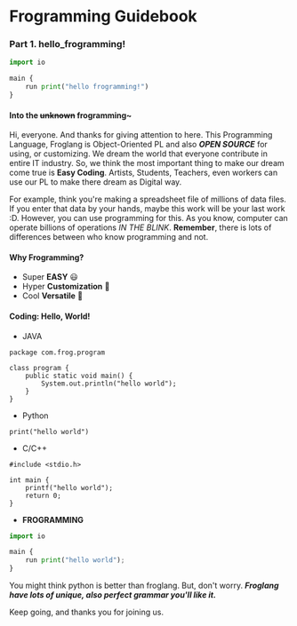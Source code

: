 # Frogramming Guidebook
### Part 1. hello_frogramming! 

``` python
import io

main {
    run print("hello frogramming!")
}
```

#### Into the ~~unknown~~ frogramming~
Hi, everyone. And thanks for giving attention to here. 
This Programming Language, Froglang is Object-Oriented PL and also 
***OPEN SOURCE*** for using, or customizing. We dream the world that
everyone contribute in entire IT industry. So, we think the most 
important thing to make our dream come true is **Easy Coding**. Artists,
Students, Teachers, even workers can use our PL to make there dream as 
Digital way.  
  
For example, think you're making a spreadsheet file of millions of data files. If you enter that data by your hands,
maybe this work will be your last work :D. However, you can use 
programming for this. As you know, computer can operate billions of operations *IN THE BLINK*. **Remember**, there is
lots of differences between who know programming and not.

#### Why Frogramming?

- Super **EASY** 😃
- Hyper **Customization** 👀
- Cool **Versatile** 💪

#### Coding: Hello, World!

- JAVA

```
package com.frog.program

class program {
    public static void main() {
        System.out.println("hello world");
    }
}
```

- Python

```
print("hello world")
```

- C/C++

```
#include <stdio.h>

int main {
    printf("hello world");
    return 0;
}
```

- **FROGRAMMING**

``` python
import io

main {
    run print("hello world");
}
```

You might think python is better than froglang. But, don't worry.
***Froglang have lots of unique, also perfect grammar you'll like it.***


Keep going, and thanks you for joining us.

